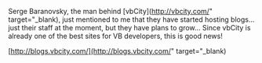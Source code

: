 Serge Baranovsky, the man behind [vbCity](http://vbcity.com/" target="_blank), just mentioned to me that they have started hosting blogs... just their staff at the moment, but they have plans to grow... Since vbCity is already one of the best sites for VB developers, this is good news!

[http://blogs.vbcity.com/](http://blogs.vbcity.com/" target="_blank)